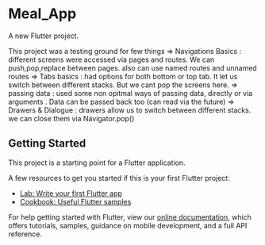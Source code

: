# Meal_App

A new Flutter project.

This project was a testing ground for few things
=> Navigations Basics : different screens were accessed via pages and routes. We can push,pop,replace between pages. also can use named routes and unnamed routes
=> Tabs basics : had options for both bottom or top tab. It let us switch between different stacks. But we cant pop the screens here.
=> passing data : used some non opitmal ways of passing data, directly or via arguments . Data can be passed back too (can read via the future)
=> Drawers & Dialogue : drawers allow us to switch between different stacks. we can close them via Navigator.pop()


## Getting Started

This project is a starting point for a Flutter application.

A few resources to get you started if this is your first Flutter project:

- [Lab: Write your first Flutter app](https://flutter.dev/docs/get-started/codelab)
- [Cookbook: Useful Flutter samples](https://flutter.dev/docs/cookbook)

For help getting started with Flutter, view our
[online documentation](https://flutter.dev/docs), which offers tutorials,
samples, guidance on mobile development, and a full API reference.
